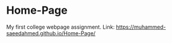 # Home-Page
My first college webpage assignment.
Link: https://muhammed-saeedahmed.github.io/Home-Page/